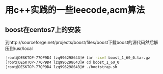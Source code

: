 # 用c++实践的一些leecode,acm算法

## boost在centos7上的安装
到http://sourceforge.net/projects/boost/files/boost下载boost的源代码然后解压到/usr/local
``` bash
[root@DESKTOP-77QP9D4 lzq996298643]# tar -zxvf boost_1_60_0.tar.gz
[root@DESKTOP-77QP9D4 lzq996298643]# cd boost_1_60_0
[root@DESKTOP-77QP9D4 lzq996298643]# ./bootstrap.sh
```

